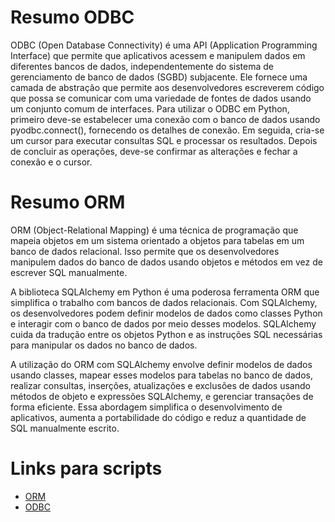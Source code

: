 # Resumo ODBC

ODBC (Open Database Connectivity) é uma API (Application Programming Interface) que permite que aplicativos acessem e manipulem dados em diferentes bancos de dados, independentemente do sistema de gerenciamento de banco de dados (SGBD) subjacente. Ele fornece uma camada de abstração que permite aos desenvolvedores escreverem código que possa se comunicar com uma variedade de fontes de dados usando um conjunto comum de interfaces. Para utilizar o ODBC em Python, primeiro deve-se estabelecer uma conexão com o banco de dados usando pyodbc.connect(), fornecendo os detalhes de conexão. Em seguida, cria-se um cursor para executar consultas SQL e processar os resultados. Depois de concluir as operações, deve-se confirmar as alterações e fechar a conexão e o cursor.

# Resumo ORM

ORM (Object-Relational Mapping) é uma técnica de programação que mapeia objetos em um sistema orientado a objetos para tabelas em um banco de dados relacional. Isso permite que os desenvolvedores manipulem dados do banco de dados usando objetos e métodos em vez de escrever SQL manualmente.

A biblioteca SQLAlchemy em Python é uma poderosa ferramenta ORM que simplifica o trabalho com bancos de dados relacionais. Com SQLAlchemy, os desenvolvedores podem definir modelos de dados como classes Python e interagir com o banco de dados por meio desses modelos. SQLAlchemy cuida da tradução entre os objetos Python e as instruções SQL necessárias para manipular os dados no banco de dados.

A utilização do ORM com SQLAlchemy envolve definir modelos de dados usando classes, mapear esses modelos para tabelas no banco de dados, realizar consultas, inserções, atualizações e exclusões de dados usando métodos de objeto e expressões SQLAlchemy, e gerenciar transações de forma eficiente. Essa abordagem simplifica o desenvolvimento de aplicativos, aumenta a portabilidade do código e reduz a quantidade de SQL manualmente escrito.

# Links para scripts
- [ORM](tarefa-orm.py)
- [ODBC](tarefa-odbc.py)
